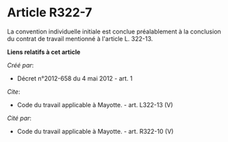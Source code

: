 # Article R322-7

La convention individuelle initiale est conclue préalablement à la conclusion du contrat de travail mentionné à l'article L.
322-13.

**Liens relatifs à cet article**

_Créé par_:

  - Décret n°2012-658 du 4 mai 2012 - art. 1

_Cite_:

  - Code du travail applicable à Mayotte. - art. L322-13 (V)

_Cité par_:

  - Code du travail applicable à Mayotte. - art. R322-10 (V)
